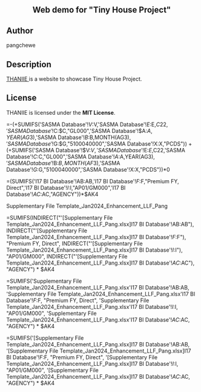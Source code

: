 <h2 align="center"> Web demo for "Tiny House Project"</h2>



## Author
pangchewe

## Description
<a href="https://pangchewe.github.io/tiny-house/" target="_blank"> THANIIE </a> is a website to showcase Tiny House Project. <!-- Built with love -->

## License
THANIIE is licensed under the **MIT License**.

=-(+SUMIFS('SASMA Database'!$V:$V,'SASMA Database'!$E:$E,$C22,'SASMA Database'!$C:$C,"GL000",'SASMA Database'!$A:$A,YEAR(AG$3),'SASMA Database'!$B:$B,MONTH(AG$3),'SASMA Database'!$G:$G,"5100040000",'SASMA Database'!X:X,"PCDS"))
+(+SUMIFS('SASMA Database'!$V:$V,'SASMA Database'!$E:$E,$C22,'SASMA Database'!$C:$C,"GL000",'SASMA Database'!$A:$A,YEAR(AG$3),'SASMA Database'!$B:$B,MONTH(AF$3),'SASMA Database'!$G:$G,"5100040000",'SASMA Database'!X:X,"PCDS"))*0


=(SUMIFS('I17 BI Database'!AB:AB,'I17 BI Database'!$F:$F,"Premium FY, Direct",'I17 BI Database'!$I:$I,"AP01/GM000",'I17 BI Database'!$AC:$AC,"AGENCY"))*$AK4


Supplementary File Template_Jan2024_Enhancement_LLF_Pang


=SUMIFS(INDIRECT("'[Supplementary File Template_Jan2024_Enhancement_LLF_Pang.xlsx]I17 BI Database'!AB:AB"), INDIRECT("'[Supplementary File Template_Jan2024_Enhancement_LLF_Pang.xlsx]I17 BI Database'!$F:$F"), "Premium FY, Direct", INDIRECT("'[Supplementary File Template_Jan2024_Enhancement_LLF_Pang.xlsx]I17 BI Database'!$I:$I"), "AP01/GM000", INDIRECT("'[Supplementary File Template_Jan2024_Enhancement_LLF_Pang.xlsx]I17 BI Database'!$AC:$AC"), "AGENCY") * $AK4


=SUMIFS('Supplementary File Template_Jan2024_Enhancement_LLF_Pang.xlsx'I17 BI Database'!AB:AB, 'Supplementary File Template_Jan2024_Enhancement_LLF_Pang.xlsx'I17 BI Database'!$F:$F, "Premium FY, Direct", 'Supplementary File Template_Jan2024_Enhancement_LLF_Pang.xlsx'I17 BI Database'!$I:$I, "AP01/GM000", 'Supplementary File Template_Jan2024_Enhancement_LLF_Pang.xlsx'I17 BI Database'!$AC:$AC, "AGENCY") * $AK4

=SUMIFS('[Supplementary File Template_Jan2024_Enhancement_LLF_Pang.xlsx]I17 BI Database'!AB:AB, '[Supplementary File Template_Jan2024_Enhancement_LLF_Pang.xlsx]I17 BI Database'!$F:$F, "Premium FY, Direct", '[Supplementary File Template_Jan2024_Enhancement_LLF_Pang.xlsx]I17 BI Database'!$I:$I, "AP01/GM000", '[Supplementary File Template_Jan2024_Enhancement_LLF_Pang.xlsx]I17 BI Database'!$AC:$AC, "AGENCY") * $AK4
